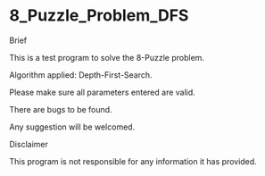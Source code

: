 # 8_Puzzle_Problem_DFS
Brief

This is a test program to solve the 8-Puzzle problem.

Algorithm applied: Depth-First-Search.

Please make sure all parameters entered are valid.

There are bugs to be found.

Any suggestion will be welcomed.

Disclaimer

This program is not responsible for any information it has provided.
